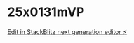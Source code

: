 # 25x0131mVP

[Edit in StackBlitz next generation editor ⚡️](https://stackblitz.com/~/github.com/ohsemdomain/25x0131mVP)